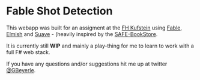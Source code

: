 # Fable Shot Detection

This webapp was built for an assigment at the [FH Kufstein](https://www.fh-kufstein.ac.at/) using [Fable](http://fable.io/), [Elmish](https://fable-elmish.github.io/) and [Suave](https://suave.io) - (heavily inspired by the [SAFE-BookStore](https://github.com/SAFE-Stack/SAFE-BookStore).

It is currently still __WIP__ and mainly a play-thing for me to learn to work with a full F# web stack.

If you have any questions and/or suggestions hit me up at twitter [@GBeyerle](https://twitter.com/GBeyerle).